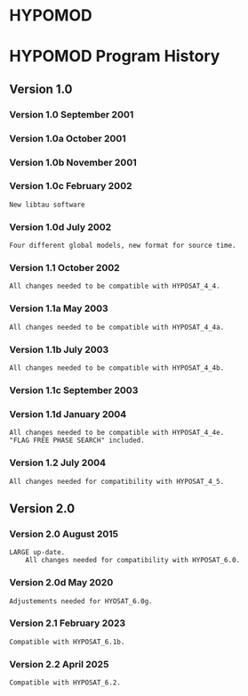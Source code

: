 # HYPOMOD

# HYPOMOD Program History

## Version 1.0

### Version 1.0 September 2001

### Version 1.0a October 2001

### Version 1.0b November 2001

### Version 1.0c February 2002

 	New libtau software

### Version 1.0d July 2002 

	Four different global models, new format for source time.

### Version 1.1  October 2002

	All changes needed to be compatible with HYPOSAT_4_4.

### Version 1.1a May 2003 

	All changes needed to be compatible with HYPOSAT_4_4a.

### Version 1.1b July 2003 

	All changes needed to be compatible with HYPOSAT_4_4b.

### Version 1.1c September 2003

### Version 1.1d January 2004 

	All changes needed to be compatible with HYPOSAT_4_4e.
 	"FLAG FREE PHASE SEARCH" included.

### Version 1.2 July 2004 

	All changes needed for compatibility with HYPOSAT_4_5.

## Version 2.0

### Version 2.0 August 2015

	LARGE up-date.
        All changes needed for compatibility with HYPOSAT_6.0.

### Version 2.0d May 2020

	Adjustements needed for HYOSAT_6.0g.

### Version 2.1 February 2023

	Compatible with HYPOSAT_6.1b.

### Version 2.2 April 2025

	Compatible with HYPOSAT_6.2.

